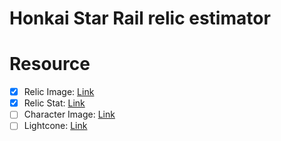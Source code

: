 # Honkai Star Rail relic estimator

# Resource
- [x] Relic Image: [Link](https://game8.co/games/Honkai-Star-Rail/archives/406885)
- [x] Relic Stat: [Link](https://honkai-star-rail.fandom.com/wiki/Relic/Stats)
- [ ] Character Image: [Link](https://game8.co/games/Honkai-Star-Rail/archives/404256)
- [ ] Lightcone: [Link](https://game8.co/games/Honkai-Star-Rail/archives/406599)
